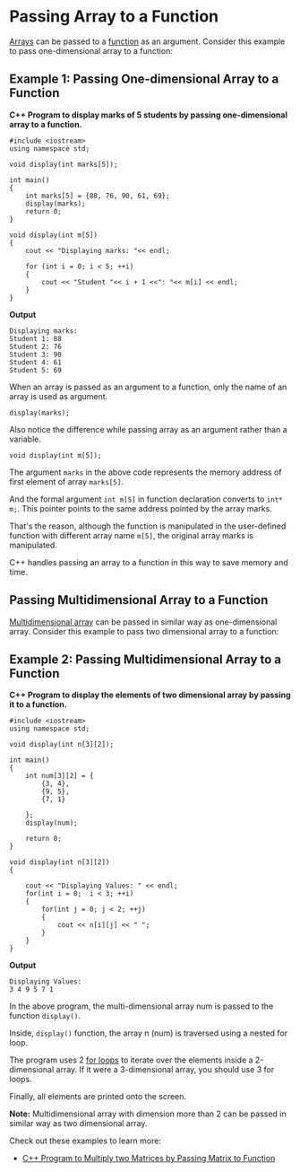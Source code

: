 # Passing Array to a Function

[Arrays](https://www.programiz.com/cpp-programming/arrays) can be passed to a [function](https://www.programiz.com/cpp-programming/function) as an argument. Consider this example to pass one-dimensional array to a function:

## Example 1: Passing One-dimensional Array to a Function

**C++ Program to display marks of 5 students by passing one-dimensional array to a function.**

```text
#include <iostream>
using namespace std;

void display(int marks[5]);

int main()
{
    int marks[5] = {88, 76, 90, 61, 69};
    display(marks);
    return 0;
}

void display(int m[5])
{
    cout << "Displaying marks: "<< endl;

    for (int i = 0; i < 5; ++i)
    {
        cout << "Student "<< i + 1 <<": "<< m[i] << endl;
    }
}
```

**Output**

```text
Displaying marks: 
Student 1: 88
Student 2: 76
Student 3: 90
Student 4: 61
Student 5: 69
```

When an array is passed as an argument to a function, only the name of an array is used as argument.

```text
display(marks);
```

Also notice the difference while passing array as an argument rather than a variable.

```text
void display(int m[5]);
```

The argument `marks` in the above code represents the memory address of first element of array `marks[5]`.

And the formal argument `int m[5]` in function declaration converts to `int* m;`. This pointer points to the same address pointed by the array marks.

That's the reason, although the function is manipulated in the user-defined function with different array name `m[5]`, the original array marks is manipulated.

C++ handles passing an array to a function in this way to save memory and time.

## Passing Multidimensional Array to a Function

[Multidimensional array](https://www.programiz.com/cpp-programming/multidimensional-arrays) can be passed in similar way as one-dimensional array. Consider this example to pass two dimensional array to a function:

## Example 2: Passing Multidimensional Array to a Function

**C++ Program to display the elements of two dimensional array by passing it to a function.**

```text
#include <iostream>
using namespace std;

void display(int n[3][2]);

int main()
{
    int num[3][2] = {
        {3, 4},
        {9, 5},
        {7, 1}

    };
    display(num);

    return 0;
}

void display(int n[3][2])
{

    cout << "Displaying Values: " << endl;
    for(int i = 0;  i < 3; ++i)
    {
        for(int j = 0; j < 2; ++j)
        {
            cout << n[i][j] << " ";
        }
    }
}
```

**Output**

```text
Displaying Values: 
3 4 9 5 7 1 
```

In the above program, the multi-dimensional array num is passed to the function `display()`.

Inside, `display()` function, the array n \(num\) is traversed using a nested for loop.

The program uses 2 [for loops](https://www.programiz.com/cpp-programming/for-loop) to iterate over the elements inside a 2-dimensional array. If it were a 3-dimensional array, you should use 3 for loops.

Finally, all elements are printed onto the screen.

**Note:** Multidimensional array with dimension more than 2 can be passed in similar way as two dimensional array.

Check out these examples to learn more:

* [C++ Program to Multiply two Matrices by Passing Matrix to Function](https://www.programiz.com/cpp-programming/examples/matrix-multiplication-function)

